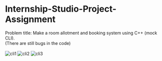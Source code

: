 # Internship-Studio-Project-Assignment
Problem title: Make a room allotment and booking system using C++ (mock CLI).
<br>
(There are still bugs in the code)
<br>
<br>
![cli1](https://user-images.githubusercontent.com/54464084/189536936-5e6144db-5049-4b82-b566-54e3ad8f0914.png)
![cli2](https://user-images.githubusercontent.com/54464084/189536941-9e9ec349-4714-4c5b-a1c4-8f843b807778.png)
![cli3](https://user-images.githubusercontent.com/54464084/189536943-d9a6800e-84cf-4520-91a5-eda3c8de20ac.png)
